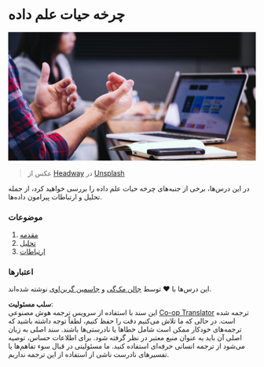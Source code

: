 <!--
CO_OP_TRANSLATOR_METADATA:
{
  "original_hash": "dd173fd30fc039a7a299898920680723",
  "translation_date": "2025-08-24T22:13:57+00:00",
  "source_file": "4-Data-Science-Lifecycle/README.md",
  "language_code": "fa"
}
-->
# چرخه حیات علم داده

![ارتباط](../../../translated_images/communication.06d8e2a88d30d168d661ad9f9f0a4f947ebff3719719cfdaf9ed00a406a01ead.fa.jpg)  
> عکس از <a href="https://unsplash.com/@headwayio?utm_source=unsplash&utm_medium=referral&utm_content=creditCopyText">Headway</a> در <a href="https://unsplash.com/s/photos/communication?utm_source=unsplash&utm_medium=referral&utm_content=creditCopyText">Unsplash</a>  

در این درس‌ها، برخی از جنبه‌های چرخه حیات علم داده را بررسی خواهید کرد، از جمله تحلیل و ارتباطات پیرامون داده‌ها.

### موضوعات

1. [مقدمه](14-Introduction/README.md)  
2. [تحلیل](15-analyzing/README.md)  
3. [ارتباطات](16-communication/README.md)  

### اعتبارها

این درس‌ها با ❤️ توسط [جالن مک‌گی](https://twitter.com/JalenMCG) و [جاسمین گرین‌اوی](https://twitter.com/paladique) نوشته شده‌اند.  

**سلب مسئولیت**:  
این سند با استفاده از سرویس ترجمه هوش مصنوعی [Co-op Translator](https://github.com/Azure/co-op-translator) ترجمه شده است. در حالی که ما تلاش می‌کنیم دقت را حفظ کنیم، لطفاً توجه داشته باشید که ترجمه‌های خودکار ممکن است شامل خطاها یا نادرستی‌ها باشند. سند اصلی به زبان اصلی آن باید به عنوان منبع معتبر در نظر گرفته شود. برای اطلاعات حساس، توصیه می‌شود از ترجمه انسانی حرفه‌ای استفاده کنید. ما مسئولیتی در قبال سوء تفاهم‌ها یا تفسیرهای نادرست ناشی از استفاده از این ترجمه نداریم.